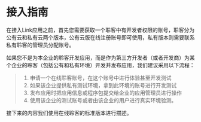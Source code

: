 # 接入指南

在接入Link应用之前，首先您需要获取一个聆客中有开发者权限的账号，聆客分为公有云和私有云两个版本，公有云版在线注册账号即可使用，私有版本则需要联系私有聆客的管理员分配账号。

如果您不是为本企业的聆客开发应用，而是作为第三方开发者（或者开发商）为某个企业的聆客（包括公有和私有环境）开发并发布应用，我们建议采用以下流程：

> 1. 申请一个在线聆客账号，在这个账号中进行体验甚至开发测试
> 2. 如果该企业提供私有测试环境，拿到此环境的账号进行开发测试
> 3. 发布应用时把应用信息或程序包提交给企业的应用管理员进行操作
> 4. 使用该企业的测试账号或者由该企业的用户进行真实环境验测。


接下来的内容我们使用在线聆客的标准版本进行描述。

